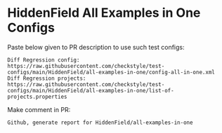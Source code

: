 # HiddenField All Examples in One Configs
Paste below given to PR description to use such test configs:
```
Diff Regression config: https://raw.githubusercontent.com/checkstyle/test-configs/main/HiddenField/all-examples-in-one/config-all-in-one.xml
Diff Regression projects: https://raw.githubusercontent.com/checkstyle/test-configs/main/HiddenField/all-examples-in-one/list-of-projects.properties
```
Make comment in PR:
```
Github, generate report for HiddenField/all-examples-in-one
```
